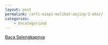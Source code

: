 ```yaml
---
layout: post
permalink: /arti-mimpi-melihat-anjing-2-ekor/
categories:
    - Uncategorized
---
```


[Baca Selengkapnya](/01)